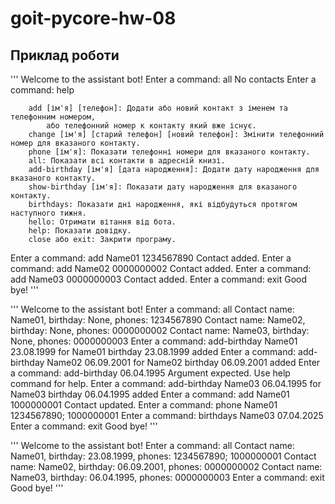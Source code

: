 # goit-pycore-hw-08

## Приклад роботи

'''
Welcome to the assistant bot!
Enter a command: all
No contacts
Enter a command: help

    	add [ім'я] [телефон]: Додати або новий контакт з іменем та телефонним номером,
    		або телефонний номер к контакту який вже існує.
    	change [ім'я] [старий телефон] [новий телефон]: Змінити телефонний номер для вказаного контакту.
    	phone [ім'я]: Показати телефонні номери для вказаного контакту.
    	all: Показати всі контакти в адресній книзі.
    	add-birthday [ім'я] [дата народження]: Додати дату народження для вказаного контакту.
    	show-birthday [ім'я]: Показати дату народження для вказаного контакту.
    	birthdays: Показати дні народження, які відбудуться протягом наступного тижня.
    	hello: Отримати вітання від бота.
    	help: Показати довідку.
    	close або exit: Закрити програму.

Enter a command: add Name01 1234567890
Contact added.
Enter a command: add Name02 0000000002
Contact added.
Enter a command: add Name03 0000000003
Contact added.
Enter a command: exit
Good bye!
'''

'''
Welcome to the assistant bot!
Enter a command: all
Contact name: Name01, birthday: None, phones: 1234567890
Contact name: Name02, birthday: None, phones: 0000000002
Contact name: Name03, birthday: None, phones: 0000000003
Enter a command: add-birthday Name01 23.08.1999
for Name01 birthday 23.08.1999 added
Enter a command: add-birthday Name02 06.09.2001
for Name02 birthday 06.09.2001 added
Enter a command: add-birthday 06.04.1995
Argument expected. Use help command for help.
Enter a command: add-birthday Name03 06.04.1995
for Name03 birthday 06.04.1995 added
Enter a command: add Name01 1000000001
Contact updated.
Enter a command: phone Name01
1234567890; 1000000001
Enter a command: birthdays
Name03 07.04.2025
Enter a command: exit
Good bye!
'''

'''
Welcome to the assistant bot!
Enter a command: all
Contact name: Name01, birthday: 23.08.1999, phones: 1234567890; 1000000001
Contact name: Name02, birthday: 06.09.2001, phones: 0000000002
Contact name: Name03, birthday: 06.04.1995, phones: 0000000003
Enter a command: exit
Good bye!
'''
